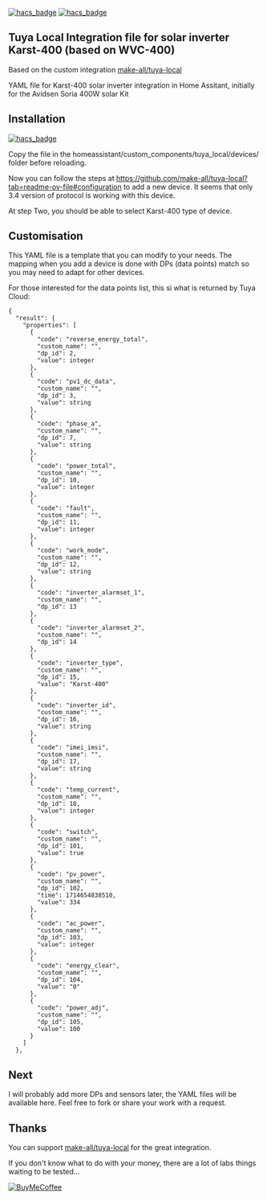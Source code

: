 [![hacs_badge](https://img.shields.io/badge/HACS-Custom-41BDF5.svg)](https://github.com/hacs/integration)
[![hacs_badge](https://img.shields.io/badge/HACS-make--all%2Ftuya--local-41BDF5.svg)](https://github.com/make-all/tuya-local)

## Tuya Local Integration file for solar inverter Karst-400 (based on WVC-400) 

Based on the custom integration [make-all/tuya-local](https://github.com/make-all/tuya-local)

YAML file for Karst-400 solar inverter integration in Home Assitant, initially for the Avidsen Soria 400W solar Kit

## Installation

[![hacs_badge](https://img.shields.io/badge/HACS-Custom-orange.svg?style=for-the-badge)](https://github.com/hacs/integration)

Copy the file in the homeassistant/custom_components/tuya_local/devices/ folder before reloading.

Now you can follow the steps at https://github.com/make-all/tuya-local?tab=readme-ov-file#configuration to add a new device. It seems that only 3.4 version of protocol is working with this device.

At step Two, you should be able to select Karst-400 type of device.

## Customisation

This YAML file is a template that you can modify to your needs. The mapping when you add a device is done with DPs (data points) match so you may need to adapt for other devices.

For those interested for the data points list, this si what is returned by Tuya Cloud:
```
{
  "result": {
    "properties": [
      {
        "code": "reverse_energy_total",
        "custom_name": "",
        "dp_id": 2,
        "value": integer
      },
      {
        "code": "pv1_dc_data",
        "custom_name": "",
        "dp_id": 3,
        "value": string
      },
      {
        "code": "phase_a",
        "custom_name": "",
        "dp_id": 7,
        "value": string
      },
      {
        "code": "power_total",
        "custom_name": "",
        "dp_id": 10,
        "value": integer
      },
      {
        "code": "fault",
        "custom_name": "",
        "dp_id": 11,
        "value": integer
      },
      {
        "code": "work_mode",
        "custom_name": "",
        "dp_id": 12,
        "value": string
      },
      {
        "code": "inverter_alarmset_1",
        "custom_name": "",
        "dp_id": 13
      },
      {
        "code": "inverter_alarmset_2",
        "custom_name": "",
        "dp_id": 14
      },
      {
        "code": "inverter_type",
        "custom_name": "",
        "dp_id": 15,
        "value": "Karst-400"
      },
      {
        "code": "inverter_id",
        "custom_name": "",
        "dp_id": 16,
        "value": string
      },
      {
        "code": "imei_imsi",
        "custom_name": "",
        "dp_id": 17,
        "value": string
      },
      {
        "code": "temp_current",
        "custom_name": "",
        "dp_id": 18,
        "value": integer
      },
      {
        "code": "switch",
        "custom_name": "",
        "dp_id": 101,
        "value": true
      },
      {
        "code": "pv_power",
        "custom_name": "",
        "dp_id": 102,
        "time": 1714654838510,
        "value": 334
      },
      {
        "code": "ac_power",
        "custom_name": "",
        "dp_id": 103,
        "value": integer
      },
      {
        "code": "energy_clear",
        "custom_name": "",
        "dp_id": 104,
        "value": "0"
      },
      {
        "code": "power_adj",
        "custom_name": "",
        "dp_id": 105,
        "value": 100
      }
    ]
  },
```

## Next

I will probably add more DPs and sensors later, the YAML files will be available here. Feel free to fork or share your work with a request.

## Thanks
You can support [make-all/tuya-local](https://github.com/make-all/tuya-local) for the great integration.


If you don't know what to do with your money, there are a lot of labs things waiting to be tested...

[![BuyMeCoffee](https://www.buymeacoffee.com/assets/img/custom_images/orange_img.png)](https://buymeacoffee.com/loule_c)
